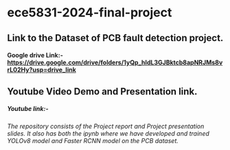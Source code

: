 # ece5831-2024-final-project

## Link to the Dataset of PCB fault detection project.
#### Google drive Link:- https://drive.google.com/drive/folders/1yQp_hIdL3GJBktcb8apNRJMs8vrL02Hy?usp=drive_link

## Youtube Video Demo and Presentation link.
##### Youtube link:- 

###### The repository consists of the Project report and Project presentation slides. It also has both the ipynb where we have developed and trained YOLOv8 model and Faster RCNN model on the PCB dataset.
